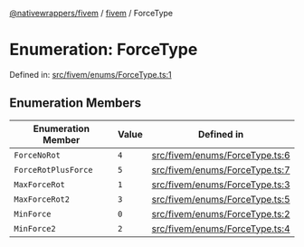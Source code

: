 [@nativewrappers/fivem](../../README.md) / [fivem](../README.md) / ForceType

# Enumeration: ForceType

Defined in: [src/fivem/enums/ForceType.ts:1](https://github.com/nativewrappers/nativewrappers/blob/9823dedfda755d69570435af704d4d60473d3d5a/src/fivem/enums/ForceType.ts#L1)

## Enumeration Members

| Enumeration Member | Value | Defined in |
| ------ | ------ | ------ |
| <a id="forcenorot"></a> `ForceNoRot` | `4` | [src/fivem/enums/ForceType.ts:6](https://github.com/nativewrappers/nativewrappers/blob/9823dedfda755d69570435af704d4d60473d3d5a/src/fivem/enums/ForceType.ts#L6) |
| <a id="forcerotplusforce"></a> `ForceRotPlusForce` | `5` | [src/fivem/enums/ForceType.ts:7](https://github.com/nativewrappers/nativewrappers/blob/9823dedfda755d69570435af704d4d60473d3d5a/src/fivem/enums/ForceType.ts#L7) |
| <a id="maxforcerot"></a> `MaxForceRot` | `1` | [src/fivem/enums/ForceType.ts:3](https://github.com/nativewrappers/nativewrappers/blob/9823dedfda755d69570435af704d4d60473d3d5a/src/fivem/enums/ForceType.ts#L3) |
| <a id="maxforcerot2"></a> `MaxForceRot2` | `3` | [src/fivem/enums/ForceType.ts:5](https://github.com/nativewrappers/nativewrappers/blob/9823dedfda755d69570435af704d4d60473d3d5a/src/fivem/enums/ForceType.ts#L5) |
| <a id="minforce"></a> `MinForce` | `0` | [src/fivem/enums/ForceType.ts:2](https://github.com/nativewrappers/nativewrappers/blob/9823dedfda755d69570435af704d4d60473d3d5a/src/fivem/enums/ForceType.ts#L2) |
| <a id="minforce2"></a> `MinForce2` | `2` | [src/fivem/enums/ForceType.ts:4](https://github.com/nativewrappers/nativewrappers/blob/9823dedfda755d69570435af704d4d60473d3d5a/src/fivem/enums/ForceType.ts#L4) |
